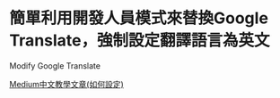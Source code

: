 # 簡單利用開發人員模式來替換Google Translate，強制設定翻譯語言為英文
Modify Google Translate

<a href="https://medium.com/@noiseyou99/%E8%A7%A3%E6%B1%BAchrome-extension-google-translate%E7%BF%BB%E8%AD%AF%E9%8C%AF%E8%AA%A4%E5%95%8F%E9%A1%8C-f6b171fd55a8">Medium中文教學文章(如何設定)</a>

